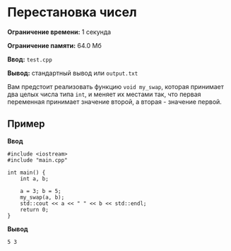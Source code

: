 # Перестановка чисел

**Ограничение времени:** 1 секунда

**Ограничение памяти:** 64.0 Мб

**Ввод:** `test.cpp`

**Вывод:** стандартный вывод или `output.txt`

Вам предстоит реализовать функцию `void my_swap`, которая принимает два целых числа типа `int`, и меняет их местами так, что первая переменная принимает значение второй, а вторая - значение первой.

## Пример

**Ввод**

```
#include <iostream>
#include "main.cpp"

int main() {
	int a, b;

	a = 3; b = 5;
	my_swap(a, b);
	std::cout << a << " " << b << std::endl;
	return 0;
}
```

**Вывод**

```
5 3
```